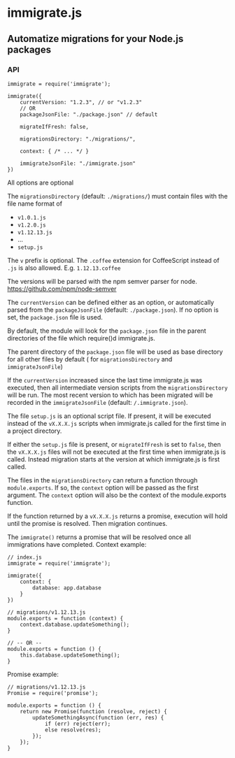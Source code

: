 # immigrate.js
## Automatize migrations for your Node.js packages

### API
```
immigrate = require('immigrate');

immigrate({
	currentVersion: "1.2.3", // or "v1.2.3"
	// OR
	packageJsonFile: "./package.json" // default
	
	migrateIfFresh: false,

	migrationsDirectory: "./migrations/",

	context: { /* ... */ }

	immigrateJsonFile: "./immigrate.json"
})
```

All options are optional

The `migrationsDirectory` (default: `./migrations/`) must contain files with the file name format of
- `v1.0.1.js`
- `v1.2.0.js`
- `v1.12.13.js`
- ...
- `setup.js`

The `v` prefix is optional. The `.coffee` extension for CoffeeScript instead of `.js` is also allowed. E.g. `1.12.13.coffee`

The versions will be parsed with the npm semver parser for node. https://github.com/npm/node-semver

The `currentVersion` can be defined either as an option, or automatically parsed from the `packageJsonFile` (default: `./package.json`). If no option is set, the `package.json` file is used.

By default, the module will look for the `package.json` file in the parent directories of the file which require()d immigrate.js.

The parent directory of the `package.json` file will be used as base directory for all other files by default ( for `migrationsDirectory` and `immigrateJsonFile`)

If the `currentVersion` increased since the last time immigrate.js was executed, then all intermediate version scripts from the `migrationsDirectory` will be run. The most recent version to which has been migrated will be recorded in the `immigrateJsonFile` (default: `/.immigrate.json`).

The file `setup.js` is an optional script file. If present, it will be executed instead of the `vX.X.X.js` scripts when immigrate.js called for the first time in a project directory.

If either the `setup.js` file is present, or `migrateIfFresh` is set to `false`, then the `vX.X.X.js` files will not be executed at the first time when immigrate.js is called. Instead migration starts at the version at which immigrate.js is first called.

The files in the `migrationsDirectory` can return a function through `module.exports`. If so, the `context` option will be passed as the first argument. The `context` option will also be the context of the module.exports function.

If the function returned by a `vX.X.X.js` returns a promise, execution will hold until the promise is resolved. Then migration continues.

The `immigrate()` returns a promise that will be resolved once all immigrations have completed.
Context example:

```
// index.js
immigrate = require('immigrate');

immigrate({
	context: {
		database: app.database
	}
})
```

```
// migrations/v1.12.13.js
module.exports = function (context) {
	context.database.updateSomething();
}

// -- OR --
module.exports = function () {
	this.database.updateSomething();
}

```

Promise example:
```
// migrations/v1.12.13.js
Promise = require('promise');

module.exports = function () {
	return new Promise(function (resolve, reject) {
		updateSomethingAsync(function (err, res) {
			if (err) reject(err);
			else resolve(res);
		});
	});
}
```

